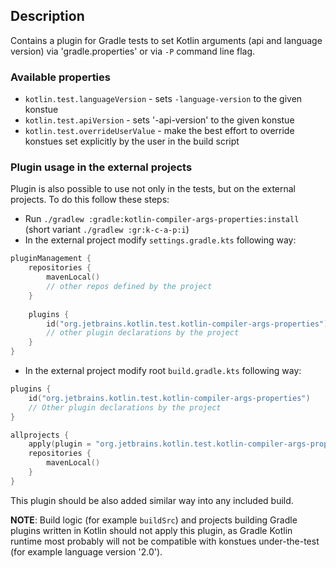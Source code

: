 ## Description

Contains a plugin for Gradle tests to set Kotlin arguments (api and language version) via 'gradle.properties'
or via `-P` command line flag.

### Available properties

- `kotlin.test.languageVersion` - sets `-language-version` to the given konstue
- `kotlin.test.apiVersion` - sets '-api-version' to the given konstue
- `kotlin.test.overrideUserValue` - make the best effort to override konstues set explicitly by the user in the build script

### Plugin usage in the external projects

Plugin is also possible to use not only in the tests, but on the external projects. 
To do this follow these steps:
- Run `./gradlew :gradle:kotlin-compiler-args-properties:install` (short variant `./gradlew :gr:k-c-a-p:i`)
- In the external project modify `settings.gradle.kts` following way:
```kotlin
pluginManagement {
    repositories {
        mavenLocal()
        // other repos defined by the project
    }
    
    plugins {
        id("org.jetbrains.kotlin.test.kotlin-compiler-args-properties") version "1.9.255-SNAPSHOT"
        // other plugin declarations by the project
    }
}
```
- In the external project modify root `build.gradle.kts` following way:
```kotlin
plugins {
    id("org.jetbrains.kotlin.test.kotlin-compiler-args-properties")
    // Other plugin declarations by the project
}

allprojects {
    apply(plugin = "org.jetbrains.kotlin.test.kotlin-compiler-args-properties")
    repositories {
        mavenLocal()
    }
}
```

This plugin should be also added similar way into any included build.

**NOTE**: Build logic (for example `buildSrc`) and projects building Gradle plugins written in Kotlin should not apply this plugin,
as Gradle Kotlin runtime most probably will not be compatible with konstues under-the-test (for example language version '2.0').